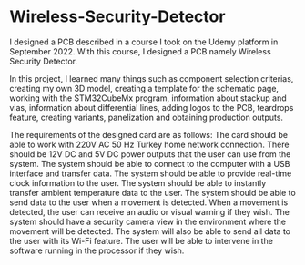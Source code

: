 # Wireless-Security-Detector
I designed a PCB described in a course I took on the Udemy platform in September 2022. With this course, I designed a PCB namely Wireless Security Detector.

In this project, I learned many things such as component selection criterias, creating my own 3D model, creating a template for the schematic page, working with the STM32CubeMx program, information about stackup and vias, information about differential lines, adding logos to the PCB, teardrops feature, creating variants, panelization and obtaining production outputs.

The requirements of the designed card are as follows:
The card should be able to work with 220V AC 50 Hz Turkey home network connection. There should be 12V DC and 5V DC power outputs that the user can use from the system. The system should be able to connect to the computer with a USB interface and transfer data. The system should be able to provide real-time clock information to the user. The system should be able to instantly transfer ambient temperature data to the user. The system should be able to send data to the user when a movement is detected. When a movement is detected, the user can receive an audio or visual warning if they wish. The system should have a security camera view in the environment where the movement will be detected. The system will also be able to send all data to the user with its Wi-Fi feature. The user will be able to intervene in the software running in the processor if they wish.
